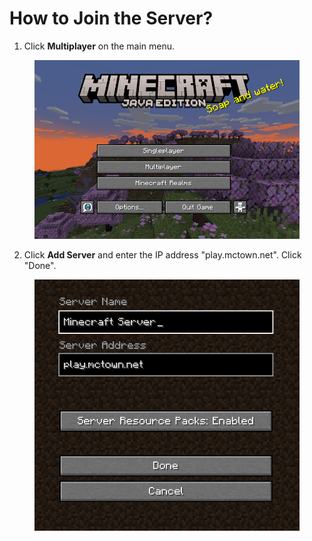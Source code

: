 # How to Join the Server?

1. Click **Multiplayer** on the main menu.

<figure><img src="../.gitbook/assets/image (3) (1) (1) (1) (1) (1).png" alt=""><figcaption></figcaption></figure>

2. Click **Add Server** and enter the IP address "play.mctown.net".  Click "Done".

<figure><img src="../.gitbook/assets/image (70).png" alt=""><figcaption></figcaption></figure>
